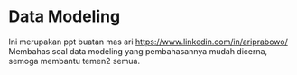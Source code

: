 # Data Modeling
Ini merupakan ppt buatan mas ari https://www.linkedin.com/in/ariprabowo/
Membahas soal data modeling yang pembahasannya mudah dicerna, semoga membantu temen2 semua.
